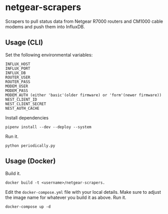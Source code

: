 # netgear-scrapers
Scrapers to pull status data from Netgear R7000 routers and CM1000 cable modems and push them into InfluxDB.

## Usage (CLI)

Set the following environmental variables:
```
INFLUX_HOST
INFLUX_PORT
INFLUX_DB
ROUTER_USER
ROUTER_PASS
MODEM_USER
MODEM_PASS
MODEM_AUTH (either 'basic'(older firmware) or 'form'(newer firmware))
NEST_CLIENT_ID
NEST_CLIENT_SECRET
NEST_AUTH_CACHE
```

Install dependencies
```
pipenv install --dev --deploy --system
```

Run it.
```
python periodically.py
```

## Usage (Docker)
Build it.
```shell
docker build -t <username>/netgear-scrapers.
```
Edit the `docker-compose.yml` file with your local details.
Make sure to adjust the image name for whatever you build it as above.
Run it.
```shell
docker-compose up -d
```